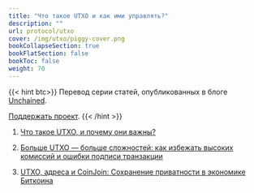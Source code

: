 ```yaml
---
title: "Что такое UTXO и как ими управлять?"
description: ""
url: protocol/utxo
cover: /img/utxo/piggy-cover.png
bookCollapseSection: true
bookFlatSection: false
bookToc: false
weight: 70
---
```


{{< hint btc>}}
Перевод серии статей, опубликованных в блоге [Unchained](https://unchained.com/blog).

[Поддержать проект](/contribute/).
{{< /hint >}}

1. [Что такое UTXO, и почему они важны?](/protocol/utxo-1)

2. [Больше UTXO — больше сложностей: как избежать высоких комиссий и ошибки подписи транзакции](/protocol/utxo-2)

3. [UTXO, адреса и CoinJoin: Сохранение приватности в экономике Биткоина](/protocol/utxo-3)